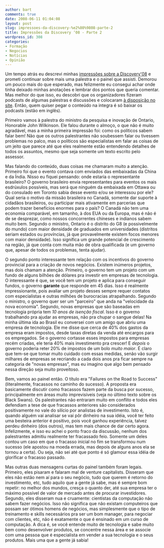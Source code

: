 ```yaml
---
author: bart
comments: true
date: 2008-06-11 01:04:08
layout: post
slug: impressoes-da-discovery-%e2%80%9808-parte-2
title: Impressões da Discovery ‘08 - Parte 2
wordpress_id: 308
categories:
- Formação
- Negocios
- Notícias
- Opinião
---
```


Um tempo atrás eu descrevi minhas [impressões sobre a Discovery'08](http://log4dev.com/2008/05/15/impressoes-da-discovery-08/) e prometi continuar sobre mais uma palestra e o painel que assisti. Demorou um pouco mais do que esperado, mas felizmente eu consegui achar onde tinha deixado minhas anotações e lembrar dos pontos que queria comentar. Mas melhor do que isso, eu descobri que os organizadores fizeram podcasts de algumas palestras e discussões e colocaram [à disposição no site](http://www.ocediscovery.com/agenda.aspx). Então, quem quiser pegar o conteúdo na integra é só baixar os podcasts (estão em inglês).

Primeiro vamos à palestra do ministro da pesquisa e inovação de Ontario, Honorable John Wilkinson. Ele falou durante o almoço, o que não é muito agradável, mas a minha primeira impressão foi: como os políticos sabem falar bem! Não que os outros palestrantes não soubessem falar ou tivessem problemas no palco, mas o políticos são especialistas em falar as coisas de um jeito que parece até que eles realmente estão entendendo detalhes de todos os assuntos, mesmo que seja somente um texto escrito pelo assessor.

Mas falando do conteúdo, duas coisas me chamaram muito a atenção. Primeiro foi que o evento contava com enviados das embaixadas da China e da Índia. Nisso eu fiquei pensando: onde estaria o representante brasileiro? O governo brasileiro envia representantes para eventos os mais esdrúxulos possíveis, mas será que ninguém da embaixada em Ottawa ou do consulado em Toronto sabia desse evento e/ou se interessou por ele? Qual seria o motivo da missão brasileira no Canadá, somente dar suporte à cidadãos brasileiros, ou participar mais ativamente em parcerias que podem trazer benefícios enormes para o país? O Canadá não tem uma economia comparável, em tamanho, à dos EUA ou da Europa, mas é não é de se desprezar, como nossos concorrentes chineses e indianos sabem muito bem. Segundo o ministro, Ontario é o distrito do G8 (e possivelmente do mundo) com maior densidade de graduados em universidades (distritos seriam estados ou províncias, já que provavelmente existem focos menores com maior densidade). Isso significa um grande potencial de crescimento na região, já que conta com muita mão de obra qualificada (e um governo que, apesar de todos os problemas, tenta ajudar).

O segundo ponto interessante tem relação com os incentivos do governo provincial para a criação de novos negócios. Existem inúmeros projetos, mas dois chamam a atenção. Primeiro, o governo tem um projeto com um fundo de alguns bilhões de dólares pra investir em empresas de tecnologia. O interessante é que, se você tem um projeto e aplica para conseguir fundos, o governo **garante** que responde em 45 dias. Isso é realmente impressionante, pois avaliar um projeto desses sempre requer contatos com especialistas e outras milhões de burocracias atrapalhando. Segundo o ministro, o governo quer ser um "parceiro" que anda na "velocidade da nova economia". Segundo, novas empresas que são baseadas em tecnologia própria tem _10 anos de isenção fiscal_. Isso é o governo trabalhando pra ajudar as empresas, não pra chupar o sangue delas! Na minha última ida ao Brasil eu conversei com um amigo que abriu uma empresa de tecnologia. Ele me disse que cerca de 40% dos gastos da empresa eram impostos, desde taxas diretas da venda até encargos para os empregados. Se o governo cortasse esses impostos para empresas recém criadas, ele teria 40% mais investimento pra crescer! E _depois_ o governo poderia reter 20% de impostos de um bolo _muito maior_. É claro que tem-se que tomar muito cuidado com essas medidas, senão vão surgir milhares de empresas se recriando a cada dois anos pra ficar sempre na categoria de "novas empresas", mas eu imagino que algo bem pensado nessa direção seja muito proveitoso.

Bem, vamos ao painel então. O título era "Failures on the Road to Success" (literalmente, fracassos no caminho do sucesso). A proposta era basicamente discutir como fracassos fazem parte da busca por sucesso, principalmente em áreas muito imprevisíveis (veja no último texto sobre os Black Swans). Os palestrantes não entraram muito em conflito e todos eles defendiam a tese de que fracassos anteriores são considerados positivamente no vale do silício por analistas de investimento. Isto é, quando alguém vai analisar se vai pôr dinheiro na sua idéia, você ter feito uma besteira anterior é positivo, pois você ganhou experiência, talvez perdeu dinheiro (dos outros), mas tem mais chance de dar certo agora. Infelizmente, e isso eu achei o ponto fraco da discussão, nenhum dos palestrantes admitiu realmente ter fracassado feio. Somente um deles contou um caso em que o fracasso inicial no fim se transformou num sucesso (ele apostou na moeda errada, mas depois de alguns anos ela se tornou a certa). Ou seja, não sei até que ponto é só glamour essa idéia de glorificar o fracasso passado.

Mas outras duas mensagens curtas do painel também foram legais. Primeiro, eles pisaram e falaram mal de venture capitalists. Disseram que eles não estão nem aí para o seu negócio, tudo que querem é retorno do investimento, etc, tudo aquilo que a gente já sabe, mas é sempre bom repetir: no melhor dos mundos, cresça o quanto der, até sua empresa ter o máximo possível de valor de mercado antes de procurar investidores. Segundo, eles disseram nua e cruamente: cientistas da computação não sabem fazer negócios. Isso não significa que não existam computeiros que possam ser ótimos homens de negócios, mas simplesmente que o tipo de treinamento e skills necessários pra ser um bom manager, para negociar com clientes, etc, não é exatamente o que é ensinado em um curso de computação. A dica é, se você entende muito de tecnologia e sabe muito bem como desenvolver produtos, se concentre nessa área e se associe com uma pessoa que é especialista em vender a sua tecnologia e o seus produtos. Mais uma que a gente já sabia!
